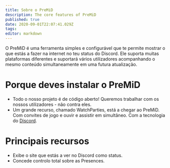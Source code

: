 ```yaml
---
title: Sobre o PreMiD
description: The core features of PreMiD
published: true
date: 2020-09-01T22:07:41.029Z
tags:
editor: markdown
---
```


O PreMiD é uma ferramenta simples e configurável que te permite mostrar o que estás a fazer na internet no teu status do Discord. Ele suporta muitas plataformas diferentes e suportará vários utilizadores acompanhando o mesmo conteúdo simultaneamente em uma futura atualização.

# Porque deves instalar o PreMiD
- Todo o nosso projeto é de código aberto! Queremos trabalhar com os nossos utilizadores - não contra eles.
- Um grande recurso, chamado WatchParties, está a chegar ao PreMiD. Com convites de jogo e ouvir e assistir em simultâneo. Com a tecnologia do [Discord](https://discordapp.com/).

# Principais recursos
- Exibe o site que estás a ver no Discord como status.
- Concede controlo total sobre as Presences.